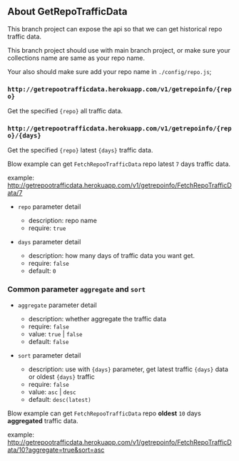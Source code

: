 ## About GetRepoTrafficData

This branch project can expose the api so that we can get historical repo traffic data.

This branch project should use with main branch project, or make sure your collections name are same as your repo name.

Your also should make sure add your repo name in `./config/repo.js`;

### `http://getrepootrafficdata.herokuapp.com/v1/getrepoinfo/{repo}`

Get the specified `{repo}` all traffic data.

### `http://getrepootrafficdata.herokuapp.com/v1/getrepoinfo/{repo}/{days}`

Get the specified `{repo}` latest `{days}` traffic data.

Blow example can get `FetchRepooTrafficData` repo latest `7` days traffic data.

example: http://getrepootrafficdata.herokuapp.com/v1/getrepoinfo/FetchRepoTrafficData/7

- `repo` parameter detail
  - description: repo name
  - require: `true`

- `days` parameter detail
  - description: how many days of traffic data you want get.
  - require: `false`
  - default: `0`

### Common parameter `aggregate` and `sort`
- `aggregate` parameter detail
  - description: whether aggregate the traffic data
  - require: `false`
  - value: `true` | `false`
  - default: `false`

- `sort` parameter detail
  - description: use with `{days}` parameter, get latest traffic `{days}` data or oldest `{days}` traffic
  - require: `false`
  - value: `asc` | `desc`
  - default: `desc(latest)`

Blow example can get `FetchRepooTrafficData` repo **oldest** `10` days **aggregated** traffic data.

example: http://getrepootrafficdata.herokuapp.com/v1/getrepoinfo/FetchRepoTrafficData/10?aggregate=true&sort=asc
